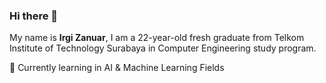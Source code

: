 ### Hi there 👋

My name is **Irgi Zanuar**, I am a 22-year-old fresh graduate from Telkom Institute of Technology Surabaya in Computer Engineering study program.<br>

🌱 Currently learning in AI & Machine Learning Fields
